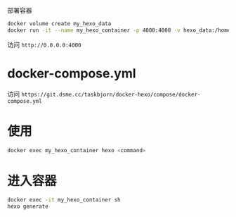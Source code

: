 部署容器
```bash
docker volume create my_hexo_data
docker run -it --name my_hexo_container -p 4000:4000 -v hexo_data:/home/hexo/.hexo hexo镜像源
```

访问 `http://0.0.0.0:4000`

# docker-compose.yml
访问 `https://git.dsme.cc/taskbjorn/docker-hexo/compose/docker-compose.yml`

# 使用

```bash
docker exec my_hexo_container hexo <command>
```

# 进入容器

```bash
docker exec -it my_hexo_container sh
hexo generate
```
